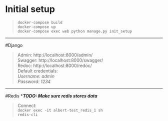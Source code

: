 # Initial setup
>`docker-compose build`<br>
`docker-compose up`<br>
`docker-compose exec web python manage.py init_setup`
<hr>

#Django
>Admin: http://localhost:8000/admin/ <br>
Swagger: http://localhost:8000/swagger/ <br>
Redoc: http://localhost:8000/redoc/ <br>
Default credentials: <br>
*Username: admin* <br>
*Password: 1234* <br>
<hr>

#Redis
****TODO: Make sure redis stores data***
>Connect: <br>
`docker exec -it albert-test_redis_1 sh` <br>
`redis-cli`
